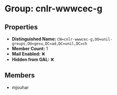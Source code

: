 # Group: cnlr-wwwcec-g

## Properties

- **Distinguished Name:** `CN=cnlr-wwwcec-g,OU=unil-groups,OU=gesu,DC=ad,DC=unil,DC=ch`
- **Member Count:** 1
- **Mail Enabled:** ❌
- **Hidden from GAL:** ❌

## Members

- mjouhar
